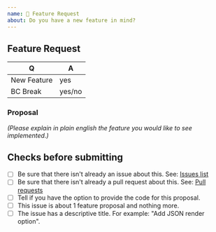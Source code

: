 ```yaml
---
name: 🎉 Feature Request
about: Do you have a new feature in mind?
---
```


## Feature Request

|    Q        |   A
|------------ | ------
| New Feature | yes
| BC Break    | yes/no


### Proposal

_(Please explain in plain english the feature you would like to see implemented.)_

## Checks before submitting

* [ ] Be sure that there isn't already an issue about this. See: [Issues list](https://github.com/thephpleague/csv/issues)
* [ ] Be sure that there isn't already a pull request about this. See: [Pull requests](https://github.com/thephpleague/csv/pulls)
* [ ] Tell if you have the option to provide the code for this proposal.
* [ ] This issue is about 1 feature proposal and nothing more.
* [ ] The issue has a descriptive title. For example: "Add JSON render option".
